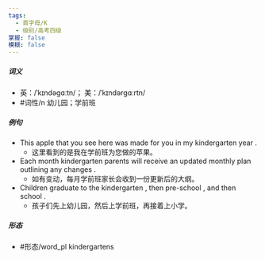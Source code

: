 ```yaml
---
tags:
  - 首字母/K
  - 级别/高考四级
掌握: false
模糊: false
---
```

##### 词义
- 英：/ˈkɪndəɡɑːtn/； 美：/ˈkɪndərɡɑːrtn/
- #词性/n  幼儿园；学前班
##### 例句
- This apple that you see here was made for you in my kindergarten year .
	- 这里看到的是我在学前班为您做的苹果。
- Each month kindergarten parents will receive an updated monthly plan outlining any changes .
	- 如有变动，每月学前班家长会收到一份更新后的大纲。
- Children graduate to the kindergarten , then pre-school , and then school .
	- 孩子们先上幼儿园，然后上学前班，再接着上小学。
##### 形态
- #形态/word_pl kindergartens
